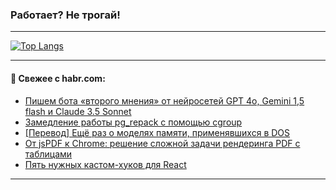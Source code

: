 ### Работает? Не трогай!

---
<!--
#### 🛠️ Technical stack:

![Java](https://img.shields.io/badge/Java-informational?logo=Oracle&style=flat&logoColor=white&color=FF4500)
![Kotlin](https://img.shields.io/badge/Kotlin-informational?logo=Kotlin&style=flat&logoColor=white&color=774D97)
![TS](https://img.shields.io/badge/TypeScript-informational?logo=typeScript&style=flat&logoColor=black&color=017acc)
![Python](https://img.shields.io/badge/Python-informational?logo=Python&style=flat&logoColor=black&color=ffdd54) <br>
![Spring](https://img.shields.io/badge/Spring-informational?logo=Spring&style=flat&logoColor=white&color=6DB33F) 
![SpringBoot](https://img.shields.io/badge/SpringBoot-informational?logo=SpringBoot&style=flat&logoColor=white&color=6DB33F)
![Nest](https://img.shields.io/badge/NestJS-informational?logo=NestJS&style=flat&logoColor=white&color=E0234E) 
![NodeJS](https://img.shields.io/badge/NodeJS-informational?logo=node.js&style=flat&logoColor=white&color=70A760)<br>
![PostgreSQL](https://img.shields.io/badge/PostgreSQL-informational?logo=PostgreSQL&style=flat&logoColor=white&color=DAA520)
![MongoDB](https://img.shields.io/badge/MongoDB-informational?logo=MongoDB&style=flat&logoColor=white&color=870000)
![Apache](https://img.shields.io/badge/Apache-informational?logo=apache&style=flat&logoColor=white&color=f74e28)

___ 
-->

<!--- #### 🛠️ : --->

[![Top Langs](https://github-readme-stats-82jvfl3w3-advtsettinggmailcoms-projects.vercel.app/api/top-langs/?username=zloylis&langs_count=10&hide_title=true&title_color=e6edf3&size_weight=0.5&count_weight=0.5&layout=compact&hide_progress=true&hide_border=true&theme=dracula)](https://github.com/zloylis)

<!---


####  :octocat:&nbsp;&nbsp; Статистика:

![GitHub stats](https://github-readme-stats-u2qms2cxw-advtsettinggmailcoms-projects.vercel.app/api?username=zloylis&show_icons=true&hide_border=true&theme=dracula&title_color=e6edf3&include_all_commits=true&count_private=true&hide_rank=false&hide_title=true&rank_icon=github)
-->
---

#### 💬 Свежее с habr.com:

<!-- BLOG-POST-LIST:START -->
- [Пишем бота «второго мнения» от нейросетей GPT 4o, Gemini 1,5 flash и Claude 3.5 Sonnet](https://habr.com/ru/companies/amvera/articles/880262/?utm_source=habrahabr&utm_medium=rss&utm_campaign=880262)
- [Замедление работы pg_repack с помощью cgroup](https://habr.com/ru/articles/880646/?utm_source=habrahabr&utm_medium=rss&utm_campaign=880646)
- [[Перевод] Ещё раз о моделях памяти, применявшихся в DOS](https://habr.com/ru/companies/timeweb/articles/880586/?utm_source=habrahabr&utm_medium=rss&utm_campaign=880586)
- [От jsPDF к Chrome: решение сложной задачи рендеринга PDF с таблицами](https://habr.com/ru/articles/880620/?utm_source=habrahabr&utm_medium=rss&utm_campaign=880620)
- [Пять нужных кастом-хуков для React](https://habr.com/ru/articles/880570/?utm_source=habrahabr&utm_medium=rss&utm_campaign=880570)
<!-- BLOG-POST-LIST:END -->

---
